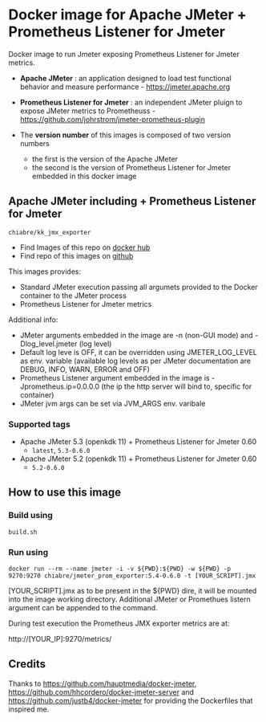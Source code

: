 # Docker image for **Apache JMeter** + **Prometheus Listener for Jmeter**

Docker image to run Jmeter exposing Prometheus Listener for Jmeter metrics.

* **Apache JMeter** : an application designed to load test functional behavior and measure performance - https://jmeter.apache.org

* **Prometheus Listener for Jmeter** : an independent JMeter pluign to expose JMeter metrics to Prometheuss - https://github.com/johrstrom/jmeter-prometheus-plugin

* The **version number** of this images is composed of two version numbers
  * the first is the version of the Apache JMeter 
  * the second is the version of Prometheus Listener for Jmeter embedded in this docker image

## Apache JMeter including + Prometheus Listener for Jmeter

`chiabre/kk_jmx_exporter`
* Find Images of this repo on [docker hub](https://hub.docker.com/repository/docker/chiabre/jmeter_prom_exporter)
* Find repo of this images on [github](https://github.com/chiabre/jmeter_prom_exporter)

This images provides:
* Standard JMeter execution passing all argumets provided to the Docker container to the JMeter process
* Prometheus Listener for Jmeter metrics

Additional info:
* JMeter arguments embedded in the image are -n (non-GUI mode) and -Dlog_level.jmeter (log level)
* Default log leve is OFF, it can be overridden using JMETER_LOG_LEVEL as env. variable (available log levels as per JMeter documentation are DEBUG, INFO, WARN, ERROR and OFF)
* Prometheus Listener argument embedded in the image is -Jprometheus.ip=0.0.0.0 (the ip the http server will bind to, specific for container)
* JMeter jvm args can be set via JVM_ARGS env. varibale

### Supported tags

* Apache JMeter 5.3 (openkdk 11) + Prometheus Listener for Jmeter 0.60
   * `latest`, `5.3-0.6.0`
* Apache JMeter 5.2 (openkdk 11) + Prometheus Listener for Jmeter 0.60
   * `5.2-0.6.0`

## How to use this image

### Build using

`build.sh`

### Run using

`docker run --rm --name jmeter -i -v ${PWD}:${PWD} -w ${PWD} -p 9270:9270 chiabre/jmeter_prom_exporter:5.4-0.6.0 -t [YOUR_SCRIPT].jmx`

[YOUR_SCRIPT].jmx as to be present in the ${PWD} dire, it will be mounted into the image working directory. Additional JMeter or Promethues listern argument can be appended to the command.

During test execution the Prometheus JMX exporter metrics are at:

http://[YOUR_IP]:9270/metrics/

## Credits
Thanks to https://github.com/hauptmedia/docker-jmeter, https://github.com/hhcordero/docker-jmeter-server and https://github.com/justb4/docker-jmeter for providing the Dockerfiles that inspired me. 